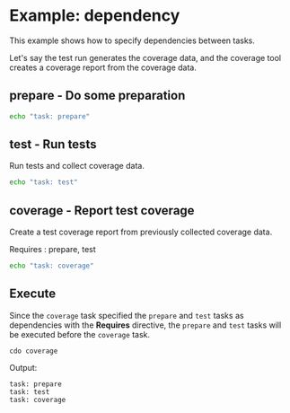 # Example: dependency

This example shows how to specify dependencies between tasks.

Let's say the test run generates the coverage data, and the coverage tool creates a coverage report from the coverage data.

## prepare - Do some preparation

```sh
echo "task: prepare"
```

## test - Run tests

Run tests and collect coverage data.

```sh
echo "task: test"
```

## coverage - Report test coverage

Create a test coverage report from previously collected coverage data.

Requires
: prepare, test

```sh
echo "task: coverage"
```

## Execute

Since the `coverage` task specified the `prepare` and `test` tasks as dependencies with the **Requires** directive, the `prepare` and `test` tasks will be executed before the `coverage` task.

```
cdo coverage
```

Output:

```text
task: prepare
task: test
task: coverage
```
